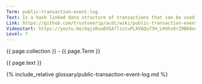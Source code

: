 ```yaml
---
Term: public-transaction-event-log
Text: Is a hash linked data structure of transactions that can be used to track state
Link: https://github.com/trustoverip/acdc/wiki/public-transaction-event-log-(PTEL)
Videostart: https://youtu.be/GqjsRuu0V5A?list=PLXVbQu7JH_LHVhs0rZ9Bb8ocyKlPljkaG&t=18m05s
Level: 7
---
```


{{ page.collection }} - {{ page.Term }}

   {{ page.text }}

{% include_relative glossary/public-transaction-event-log.md %}
